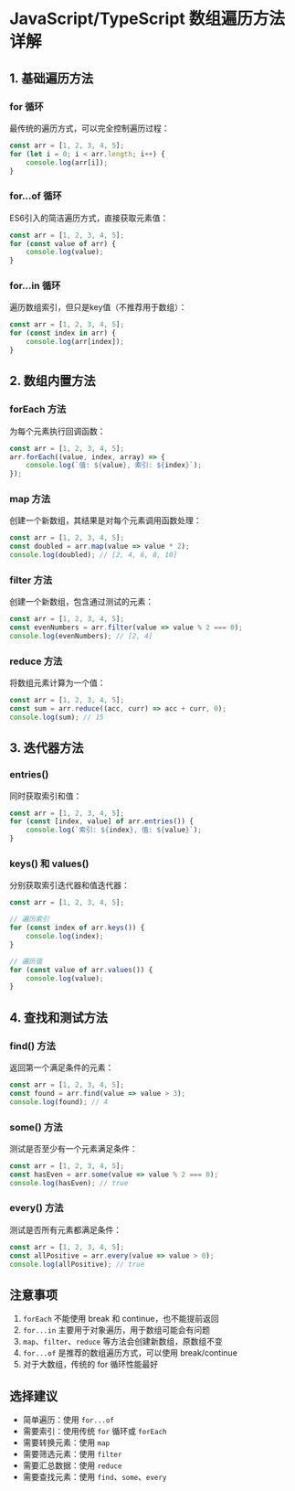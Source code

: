 # JavaScript/TypeScript 数组遍历方法详解

## 1. 基础遍历方法

### for 循环

最传统的遍历方式，可以完全控制遍历过程：

```typescript
const arr = [1, 2, 3, 4, 5];
for (let i = 0; i < arr.length; i++) {
    console.log(arr[i]);
}
```

### for...of 循环

ES6引入的简洁遍历方式，直接获取元素值：

```typescript
const arr = [1, 2, 3, 4, 5];
for (const value of arr) {
    console.log(value);
}
```

### for...in 循环

遍历数组索引，但只是key值（不推荐用于数组）：

```typescript
const arr = [1, 2, 3, 4, 5];
for (const index in arr) {
    console.log(arr[index]);
}
```

## 2. 数组内置方法

### forEach 方法

为每个元素执行回调函数：

```typescript
const arr = [1, 2, 3, 4, 5];
arr.forEach((value, index, array) => {
    console.log(`值: ${value}, 索引: ${index}`);
});
```

### map 方法

创建一个新数组，其结果是对每个元素调用函数处理：

```typescript
const arr = [1, 2, 3, 4, 5];
const doubled = arr.map(value => value * 2);
console.log(doubled); // [2, 4, 6, 8, 10]
```

### filter 方法

创建一个新数组，包含通过测试的元素：

```typescript
const arr = [1, 2, 3, 4, 5];
const evenNumbers = arr.filter(value => value % 2 === 0);
console.log(evenNumbers); // [2, 4]
```

### reduce 方法

将数组元素计算为一个值：

```typescript
const arr = [1, 2, 3, 4, 5];
const sum = arr.reduce((acc, curr) => acc + curr, 0);
console.log(sum); // 15
```

## 3. 迭代器方法

### entries()

同时获取索引和值：

```typescript
const arr = [1, 2, 3, 4, 5];
for (const [index, value] of arr.entries()) {
    console.log(`索引: ${index}, 值: ${value}`);
}
```

### keys() 和 values()

分别获取索引迭代器和值迭代器：

```typescript
const arr = [1, 2, 3, 4, 5];

// 遍历索引
for (const index of arr.keys()) {
    console.log(index);
}

// 遍历值
for (const value of arr.values()) {
    console.log(value);
}
```

## 4. 查找和测试方法

### find() 方法

返回第一个满足条件的元素：

```typescript
const arr = [1, 2, 3, 4, 5];
const found = arr.find(value => value > 3);
console.log(found); // 4
```

### some() 方法

测试是否至少有一个元素满足条件：

```typescript
const arr = [1, 2, 3, 4, 5];
const hasEven = arr.some(value => value % 2 === 0);
console.log(hasEven); // true
```

### every() 方法

测试是否所有元素都满足条件：

```typescript
const arr = [1, 2, 3, 4, 5];
const allPositive = arr.every(value => value > 0);
console.log(allPositive); // true
```

## 注意事项

1. `forEach` 不能使用 break 和 continue，也不能提前返回
2. `for...in` 主要用于对象遍历，用于数组可能会有问题
3. `map`、`filter`、`reduce` 等方法会创建新数组，原数组不变
4. `for...of` 是推荐的数组遍历方式，可以使用 break/continue
5. 对于大数组，传统的 for 循环性能最好

## 选择建议

- 简单遍历：使用 `for...of`
- 需要索引：使用传统 `for` 循环或 `forEach`
- 需要转换元素：使用 `map`
- 需要筛选元素：使用 `filter`
- 需要汇总数据：使用 `reduce`
- 需要查找元素：使用 `find`、`some`、`every`
